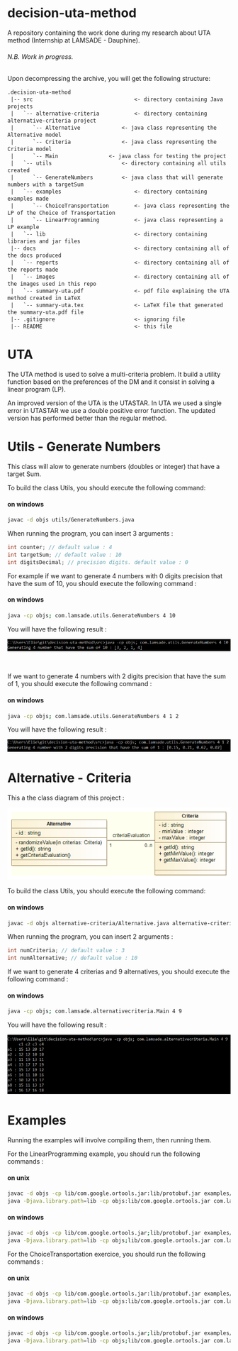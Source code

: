 # decision-uta-method
A repository containing the work done during my research about UTA method (Internship at LAMSADE - Dauphine).

###### N.B. Work in progress.

Upon decompressing the archive, you will get the following structure:
```
.decision-uta-method
 |-- src                      			<- directory containing Java projects
 |   `-- alternative-criteria			<- directory containing alternative-criteria project
 |   	`-- Alternative				<- java class representing the Alternative model
 |   	`-- Criteria				<- java class representing the Criteria model
 |   	`-- Main				<- java class for testing the project
 |   `-- utils             			<- directory containing all utils created
 |   	`-- GenerateNumbers			<- java class that will generate numbers with a targetSum
 |   `-- examples             			<- directory containing examples made
 |   	`-- ChoiceTransportation		<- java class representing the LP of the Choice of Transportation
 |   	`-- LinearProgramming			<- java class representing a LP example
 |   `-- lib                  			<- directory containing libraries and jar files
 |-- docs                     			<- directory containing all of the docs produced
 |   `-- reports              			<- directory containing all of the reports made
 |   `-- images               			<- directory containing all of the images used in this repo
 |   `-- summary-uta.pdf      			<- pdf file explaining the UTA method created in LaTeX
 |   `-- summary-uta.tex      			<- LaTeX file that generated the summary-uta.pdf file 
 |-- .gitignore               			<- ignoring file
 |-- README                   			<- this file
```

# UTA
The UTA method is used to solve a multi-criteria problem. It build a utility function based on the preferences of the DM and it consist in solving a linear program (LP).

An improved version of the UTA is the UTASTAR. In UTA we used a single error in UTASTAR we use a double positive error function. The updated version has performed better than the regular method. 
  
# Utils - Generate Numbers
This class will alow to generate numbers (doubles or integer) that have a target Sum. 

To build the class Utils, you should execute the following command: 
#### on windows
```bash
javac -d objs utils/GenerateNumbers.java 
```

When running the program, you can insert 3 arguments : 
```java
int counter; // default value : 4 
int targetSum; // default value : 10
int digitsDecimal; // precision digits. default value : 0  
```

For example if we want to generate 4 numbers with 0 digits precision that have the sum of 10, you should execute the following command : 
#### on windows
```bash
java -cp objs; com.lamsade.utils.GenerateNumbers 4 10  
```

You will have the following result : 
<p align="center">
  <img src="/docs/images/integers.PNG?raw=true" alt="Example result"/>
</p>

<br />

If we want to generate 4 numbers with 2 digits precision that have the sum of 1, you should execute the following command : 
#### on windows
```bash
java -cp objs; com.lamsade.utils.GenerateNumbers 4 1 2
```

You will have the following result : 
<p align="center">
  <img src="/docs/images/doubles.PNG?raw=true" alt="Example result"/>
</p>


# Alternative - Criteria
This a the class diagram of this project : 
<p align="center">
  <img src="/docs/images/alternative-criteria class diagram.png?raw=true" alt="Example result"/>
</p>

To build the class Utils, you should execute the following command: 
#### on windows
```bash
javac -d objs alternative-criteria/Alternative.java alternative-criteria/Criteria.java alternative-criteria/Main.java 
```

When running the program, you can insert 2 arguments : 
```java
int numCriteria; // default value : 3 
int numAlternative; // default value : 10
```

If we want to generate 4 criterias and 9 alternatives, you should execute the following command : 
#### on windows
```bash
java -cp objs; com.lamsade.alternativecriteria.Main 4 9 
```

You will have the following result : 
<p align="center">
  <img src="/docs/images/alternative-criteria.PNG?raw=true" alt="Alternative criteria result"/>
</p>

# Examples
Running the examples will involve compiling them, then running them. 

For the LinearProgramming example, you should run the following commands : 

#### on unix
```bash
javac -d objs -cp lib/com.google.ortools.jar:lib/protobuf.jar examples/LinearProgramming.java
java -Djava.library.path=lib -cp objs:lib/com.google.ortools.jar com.lamsade.lp.LinearProgramming
```

#### on windows
```bash
javac -d objs -cp lib/com.google.ortools.jar;lib/protobuf.jar examples/LinearProgramming.java
java -Djava.library.path=lib -cp objs;lib/com.google.ortools.jar com.lamsade.lp.LinearProgramming
```

For the ChoiceTransportation exercice, you should run the following commands : 

#### on unix
```bash
javac -d objs -cp lib/com.google.ortools.jar:lib/protobuf.jar examples/ChoiceTransportation.java
java -Djava.library.path=lib -cp objs:lib/com.google.ortools.jar com.lamsade.lp.ChoiceTransportation
```

#### on windows
```bash
javac -d objs -cp lib/com.google.ortools.jar;lib/protobuf.jar examples/ChoiceTransportation.java
java -Djava.library.path=lib -cp objs;lib/com.google.ortools.jar com.lamsade.lp.ChoiceTransportation
```
